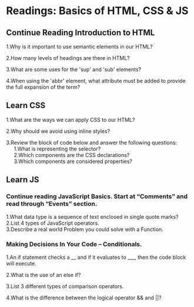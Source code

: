 # Readings: Basics of HTML, CSS & JS  

## Continue Reading Introduction to HTML  

1.Why is it important to use semantic elements in our HTML?  

2.How many levels of headings are there in HTML?  

3.What are some uses for the 'sup' and 'sub' elements?  

4.When using the 'abbr' element, what attribute must be added to provide the full expansion of the term?

## Learn CSS

1.What are the ways we can apply CSS to our HTML?  

2.Why should we avoid using inline styles?  

3.Review the block of code below and answer the following questions:  
&ensp;&ensp;&ensp;1.What is representing the selector?  
&ensp;&ensp;&ensp;2.Which components are the CSS declarations?  
&ensp;&ensp;&ensp;3.Which components are considered properties?  


## Learn JS  

### Continue reading JavaScript Basics. Start at “Comments” and read through “Events” section.  

1.What data type is a sequence of text enclosed in single quote marks?  
2.List 4 types of JavaScript operators.  
3.Describe a real world Problem you could solve with a Function.  

### Making Decisions In Your Code – Conditionals.  

1.An if statement checks a __ and if it evaluates to ___, then the code block will execute.  

2.What is the use of an else if?  

3.List 3 different types of comparison operators.  

4.What is the difference between the logical operator && and ||?  
